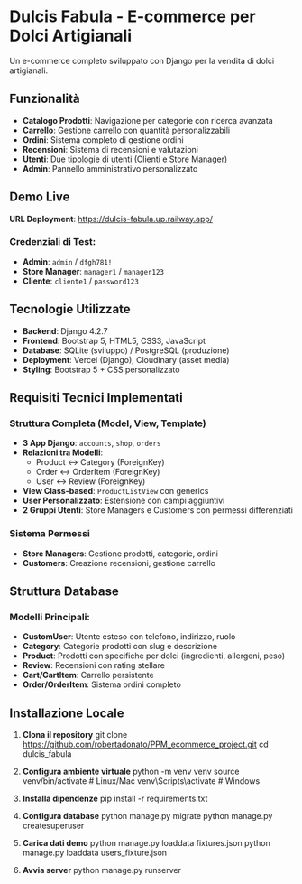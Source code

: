 # Dulcis Fabula - E-commerce per Dolci Artigianali

Un e-commerce completo sviluppato con Django per la vendita di dolci artigianali.

## Funzionalità

- **Catalogo Prodotti**: Navigazione per categorie con ricerca avanzata
- **Carrello**: Gestione carrello con quantità personalizzabili
- **Ordini**: Sistema completo di gestione ordini
- **Recensioni**: Sistema di recensioni e valutazioni
- **Utenti**: Due tipologie di utenti (Clienti e Store Manager)
- **Admin**: Pannello amministrativo personalizzato

## Demo Live

**URL Deployment**: https://dulcis-fabula.up.railway.app/

### Credenziali di Test:
- **Admin**: `admin` / `dfgh781!`
- **Store Manager**: `manager1` / `manager123`  
- **Cliente**: `cliente1` / `password123`

## Tecnologie Utilizzate

- **Backend**: Django 4.2.7
- **Frontend**: Bootstrap 5, HTML5, CSS3, JavaScript
- **Database**: SQLite (sviluppo) / PostgreSQL (produzione)
- **Deployment**: Vercel (Django), Cloudinary (asset media)
- **Styling**: Bootstrap 5 + CSS personalizzato

##  Requisiti Tecnici Implementati

###  Struttura Completa (Model, View, Template)
- **3 App Django**: `accounts`, `shop`, `orders`
- **Relazioni tra Modelli**: 
  - Product ↔ Category (ForeignKey)
  - Order ↔ OrderItem (ForeignKey)
  - User ↔ Review (ForeignKey)
- **View Class-based**: `ProductListView` con generics
- **User Personalizzato**: Estensione con campi aggiuntivi
- **2 Gruppi Utenti**: Store Managers e Customers con permessi differenziati

### Sistema Permessi
- **Store Managers**: Gestione prodotti, categorie, ordini
- **Customers**: Creazione recensioni, gestione carrello

## Struttura Database

### Modelli Principali:
- **CustomUser**: Utente esteso con telefono, indirizzo, ruolo
- **Category**: Categorie prodotti con slug e descrizione
- **Product**: Prodotti con specifiche per dolci (ingredienti, allergeni, peso)
- **Review**: Recensioni con rating stellare
- **Cart/CartItem**: Carrello persistente
- **Order/OrderItem**: Sistema ordini completo

## Installazione Locale

1. **Clona il repository**
git clone https://github.com/robertadonato/PPM_ecommerce_project.git
cd dulcis_fabula

2. **Configura ambiente virtuale**
python -m venv venv
source venv/bin/activate  # Linux/Mac
venv\Scripts\activate     # Windows

3. **Installa dipendenze**
pip install -r requirements.txt

4. **Configura database**
python manage.py migrate
python manage.py createsuperuser

5. **Carica dati demo**
python manage.py loaddata fixtures.json
python manage.py loaddata users_fixture.json

6. **Avvia server**
python manage.py runserver
